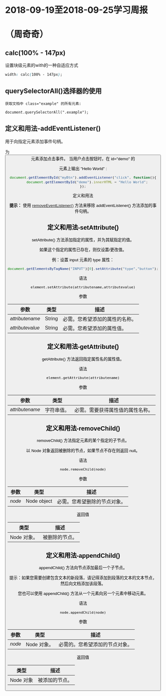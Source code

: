 # 2018-09-19至2018-09-25学习周报

# （周奇奇）

## calc(100% - 147px)

设置块级元素的with的一种自适应方式

```css
width: calc(100% - 147px);
```

## querySelectorAll()选择器的使用

```
获取文档中 class="example" 的所有元素:

document.querySelectorAll(".example");
```

## 定义和用法-addEventListener()  

 用于向指定元素添加事件句柄。

为 <button> 元素添加点击事件。 当用户点击按钮时，在 id="demo" 的 <p> 元素上输出 "Hello World" :

```js
document.getElementById("myBtn").addEventListener("click", function(){
    document.getElementById("demo").innerHTML = "Hello World";
});
```

定义和用法

**提示：** 使用 [removeEventListener()](http://www.runoob.com/jsref/met-element-removeeventlistener.html) 方法来移除 addEventListener() 方法添加的事件句柄。

## 定义和用法-setAttribute()  

setAttribute() 方法添加指定的属性，并为其赋指定的值。

如果这个指定的属性已存在，则仅设置/更改值。

例：设置 input 元素的 type 属性：

```js
document.getElementsByTagName("INPUT")[0].setAttribute("type","button");
```

 语法

```
element.setAttribute(attributename,attributevalue)
```

参数

| 参数             | 类型   | 描述                           |
| ---------------- | ------ | ------------------------------ |
| *attributename*  | String | 必需。您希望添加的属性的名称。 |
| *attributevalue* | String | 必需。您希望添加的属性值。     |

## 定义和用法-getAttribute()  

getAttribute() 方法返回指定属性名的属性值。

语法

```
element.getAttribute(attributename)
```

参数

| 参数            | 类型       | 描述                             |
| --------------- | ---------- | -------------------------------- |
| *attributename* | 字符串值。 | 必需。需要获得属性值的属性名称。 |

## 定义和用法-removeChild()  

removeChild() 方法指定元素的某个指定的子节点。

以 Node 对象返回被删除的节点，如果节点不存在则返回 null。

语法

```
node.removeChild(node)
```

参数

| 参数   | 类型        | 描述                         |
| ------ | ----------- | ---------------------------- |
| *node* | Node object | 必需。您希望删除的节点对象。 |

返回值

| 类型        | 描述           |
| ----------- | -------------- |
| Node 对象。 | 被删除的节点。 |

## 定义和用法-appendChild()  

appendChild() 方法向节点添加最后一个子节点。

提示：如果您需要创建包含文本的新段落，请记得添加到段落的文本的文本节点，然后向文档添加该段落。

您也可以使用 appendChild() 方法从一个元素向另一个元素中移动元素。

语法

```
node.appendChild(node)
```

参数

| 参数   | 类型        | 描述                           |
| ------ | ----------- | ------------------------------ |
| *node* | Node 对象。 | 必需的。您希望添加的节点对象。 |

返回值

| 类型      | 描述           |
| --------- | -------------- |
| Node 对象 | 被添加的节点。 |